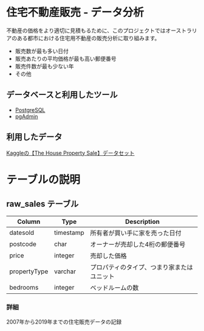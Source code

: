 # 住宅不動産販売 - データ分析
不動産の価格をより適切に見積もるために、このプロジェクトではオーストラリアのある都市における住宅用不動産の販売分析に取り組みます。

+ 販売数が最も多い日付
+ 販売あたりの平均価格が最も高い郵便番号
+ 販売件数が最も少ない年
+ その他

## データベースと利用したツール
+ [PostgreSQL](https://www.postgresql.org/)
+ [pgAdmin](https://www.pgadmin.org/)

## 利用したデータ
[Kaggleの【The House Property Sale】データセット](https://www.kaggle.com/datasets/htagholdings/property-sales)


# テーブルの説明

## raw_sales テーブル

| Column           | Type     | Description                                |
| ---------------- | -------  | ------------------------------------------ |
| datesold         | timestamp| 所有者が買い手に家を売った日付                  |
| postcode         | char     | オーナーが売却した4桁の郵便番号                 |
| price            | integer  | 売却した価格                                 |
| propertyType     | varchar  | プロパティのタイプ、つまり家またはユニット        |
| bedrooms         | integer  | ベッドルームの数　                            |

### 詳細

2007年から2019年までの住宅販売データの記録

<br>